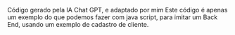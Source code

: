 Código gerado pela IA Chat GPT, e adaptado por mim
Este código é apenas um exemplo do que podemos fazer com java script, para imitar um Back End, usando um exemplo de cadastro de cliente.
